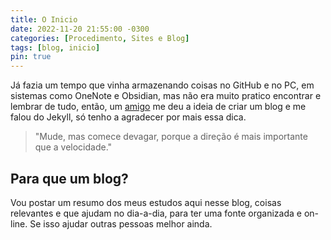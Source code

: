 ```yaml
---
title: O Inicio
date: 2022-11-20 21:55:00 -0300
categories: [Procedimento, Sites e Blog]
tags: [blog, inicio]
pin: true
---
```



Já fazia um tempo que vinha armazenando coisas no GitHub e no PC, em sistemas como OneNote e Obsidian, mas não era muito pratico encontrar e lembrar de tudo, então, um [amigo](https://github.com/h41stur) me deu a ideia de criar um blog e me falou do Jekyll, só tenho a agradecer por mais essa dica.

> "Mude, mas comece devagar, porque a direção é mais importante que a velocidade."


## Para que um blog?

Vou postar um resumo dos meus estudos aqui nesse blog, coisas relevantes e que ajudam no dia-a-dia, para ter uma fonte organizada e on-line. Se isso ajudar outras pessoas melhor ainda.


